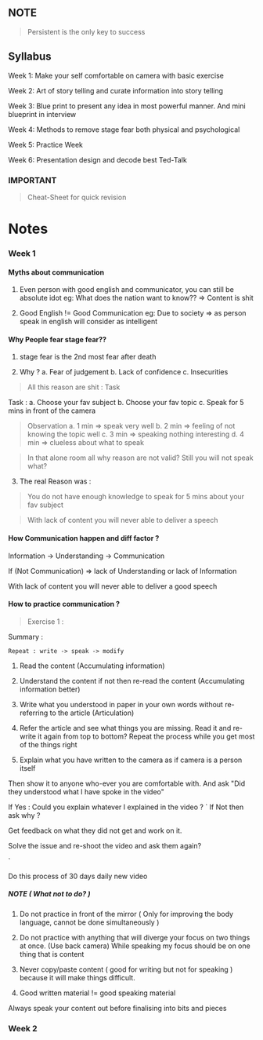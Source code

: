 ## NOTE
>
> Persistent is the only key to success

## Syllabus

Week 1: Make your self comfortable on camera with basic exercise

Week 2: Art of story telling and curate information into story telling

Week 3: Blue print to present any idea in most powerful manner. And mini blueprint in interview

Week 4: Methods to remove stage fear both physical and psychological

Week 5: Practice Week

Week 6: Presentation design and decode best Ted-Talk

### IMPORTANT
>
> Cheat-Sheet for quick revision
>
# Notes

### Week 1
>
#### Myths about communication

1. Even person with good english and communicator, you can still be absolute idot
eg: What does the nation want to know?? => Content is shit

2. Good English != Good Communication
eg: Due to society => as person speak in english will consider as intelligent

#### Why People fear stage fear??

1. stage fear is the 2nd most fear after death

2. Why ?
    a. Fear of judgement
    b. Lack of confidence
    c. Insecurities

  > All this reason are shit : Task

  Task :
  a. Choose your fav subject
  b. Choose your fav topic
  c. Speak for 5 mins in front of the camera

  > Observation
  a. 1 min => speak very well
  b. 2 min => feeling of not knowing the topic well
  c. 3 min => speaking nothing interesting
  d. 4 min => clueless about what to speak

  > In that alone room all why reason are not valid? Still you will not speak what?

3. The real Reason was :

  > You do not have enough knowledge to speak for 5 mins about your fav subject  

> With lack of content you will never able to deliver a speech

#### How Communication happen and diff factor ?

Information -> Understanding -> Communication

If (Not Communication) => lack of Understanding or lack of Information

With lack of content you will never able to deliver a good speech

#### How to practice communication ?

> Exercise 1 :  

Summary :

    Repeat : write -> speak -> modify

1. Read the content (Accumulating information)

2. Understand the content if not then re-read the content (Accumulating information better)

3. Write what you understood in paper in your own words without re-referring to the article (Articulation)

4. Refer the article and see what things you are missing. Read it and re-write it again from top to bottom?
Repeat the process while you get most of the things right

5. Explain what you have written to the camera as if camera is a person itself

Then show it to anyone who-ever you are comfortable with.
And ask "Did they understood what I have spoke in the video"

If Yes : Could you explain whatever I explained in the video ?
`
If Not then ask why ?

Get feedback on what they did not get and work on it.

Solve the issue and re-shoot the video and ask them again?

`

Do this process of 30 days daily new video

##### NOTE ( What not to do? )

1. Do not practice in front of the mirror ( Only for improving the body language, cannot be done simultaneously )

2. Do not practice with anything that will diverge your focus on two things at once. (Use back camera)
While speaking my focus should be on one thing that is content

3. Never copy/paste content ( good for writing but not for speaking ) because it will make things difficult.

4. Good written material != good speaking material

Always speak your content out before finalising into bits and pieces

### Week 2
